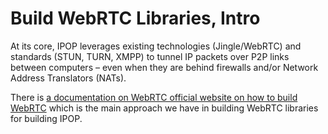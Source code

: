 # Build WebRTC Libraries, Intro

At its core, IPOP leverages existing technologies (Jingle/WebRTC) and standards (STUN, TURN, XMPP) to tunnel IP packets over P2P links between computers – even when they are behind firewalls and/or Network Address Translators (NATs).

There is [a documentation on WebRTC official website on how to build WebRTC](https://webrtc.org/native-code/development/) which is the main approach we have in building WebRTC libraries for building IPOP.